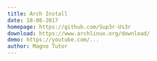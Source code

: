 ```yaml
---
title: Arch Install
date: 18-08-2017
homepage: https://github.com/Sup3r-Us3r
download: https://www.archlinux.org/download/
demo: https://youtube.com/...
author: Magno Tutor
---
```

